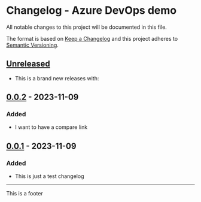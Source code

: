 # Changelog - Azure DevOps demo
All notable changes to this project will be documented in this file.

The format is based on [Keep a Changelog](https://keepachangelog.com/)
and this project adheres to [Semantic Versioning](https://semver.org/).

## [Unreleased]
- This is a brand new releases with:

## [0.0.2] - 2023-11-09
### Added
- I want to have a compare link

## [0.0.1] - 2023-11-09
### Added
- This is just a test changelog

[Unreleased]: https://dev.azure.com/myorg/myproject/_git/myrepo/branchCompare?baseVersion=GTv0.0.2&targetVersion=GBmaster
[0.0.2]: https://dev.azure.com/myorg/myproject/_git/myrepo/branchCompare?baseVersion=GTv0.0.1&targetVersion=GTv0.0.2
[0.0.1]: https://dev.azure.com/myorg/myproject/_git/myrepo?version=GTv0.0.1

---

This is a footer
